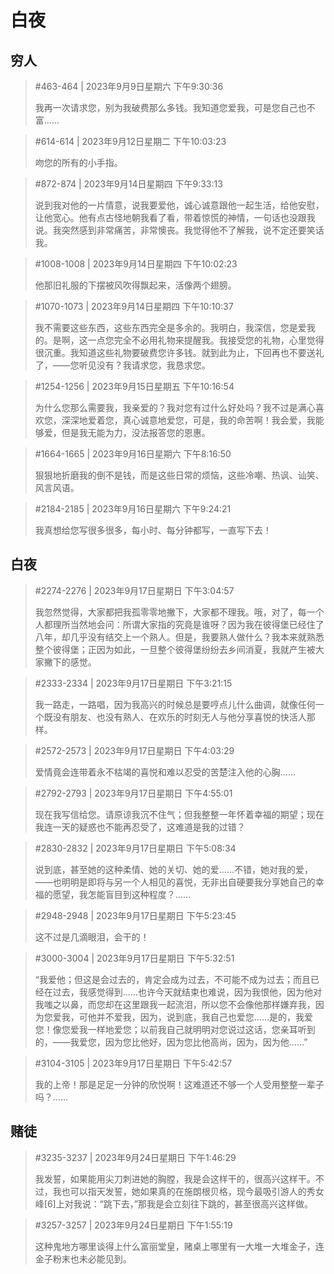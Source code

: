 # 白夜

## 穷人

> #463-464 | 2023年9月9日星期六 下午9:30:36
> 
> 我再一次请求您，别为我破费那么多钱。我知道您爱我，可是您自己也不富……

> #614-614 | 2023年9月12日星期二 下午10:03:23
> 
> 吻您的所有的小手指。

> #872-874 | 2023年9月14日星期四 下午9:33:13
> 
> 说到我对他的一片情意，说我要爱他，诚心诚意跟他一起生活，给他安慰，让他宽心。他有点古怪地朝我看了看，带着惊慌的神情，一句话也没跟我说。我突然感到非常痛苦，非常懊丧。我觉得他不了解我，说不定还要笑话我。

> #1008-1008 | 2023年9月14日星期四 下午10:02:23
> 
> 他那旧礼服的下摆被风吹得飘起来，活像两个翅膀。

> #1070-1073 | 2023年9月14日星期四 下午10:10:37
> 
> 我不需要这些东西，这些东西完全是多余的。我明白，我深信，您是爱我的。是啊，这一点您完全不必用礼物来提醒我。我接受您的礼物，心里觉得很沉重。我知道这些礼物要破费您许多钱。就到此为止，下回再也不要送礼了，——您听见没有？我请求您，我恳求您。

> #1254-1256 | 2023年9月15日星期五 下午10:16:54
> 
> 为什么您那么需要我，我亲爱的？我对您有过什么好处吗？我不过是满心喜欢您，深深地爱着您，真心诚意地爱您，可是，我的命苦啊！我会爱，我能够爱，但是我无能为力，没法报答您的恩惠。

> #1664-1665 | 2023年9月16日星期六 下午8:16:50
> 
> 狠狠地折磨我的倒不是钱，而是这些日常的烦恼，这些冷嘲、热讽、讪笑、风言风语。

> #2184-2185 | 2023年9月16日星期六 下午9:24:21
> 
> 我真想给您写很多很多，每小时、每分钟都写，一直写下去！

## 白夜

> #2274-2276 | 2023年9月17日星期日 下午3:04:57
> 
> 我忽然觉得，大家都把我孤零零地撇下，大家都不理我。哦，对了，每一个人都理所当然地会问：所谓大家指的究竟是谁呀？因为我在彼得堡已经住了八年，却几乎没有结交上一个熟人。但是，我要熟人做什么？我本来就熟悉整个彼得堡；正因为如此，一旦整个彼得堡纷纷去乡间消夏，我就产生被大家撇下的感觉。

> #2333-2334 | 2023年9月17日星期日 下午3:21:15
> 
> 我一路走，一路唱，因为我高兴的时候总是要哼点儿什么曲调，就像任何一个既没有朋友、也没有熟人、在欢乐的时刻无人与他分享喜悦的快活人那样。

> #2572-2573 | 2023年9月17日星期日 下午4:03:29
> 
> 爱情竟会连带着永不枯竭的喜悦和难以忍受的苦楚注入他的心胸……

> #2792-2793 | 2023年9月17日星期日 下午4:55:01
> 
> 现在我写信给您。请原谅我沉不住气；但我整整一年怀着幸福的期望；现在我连一天的疑惑也不能再忍受了，这难道是我的过错？

> #2830-2832 | 2023年9月17日星期日 下午5:08:34
> 
> 说到底，甚至她的这种柔情、她的关切、她的爱……不错，她对我的爱，——也明明是即将与另一个人相见的喜悦，无非出自硬要我分享她自己的幸福的愿望，我怎能盲目到这种程度？……

> #2948-2948 | 2023年9月17日星期日 下午5:23:45
> 
> 这不过是几滴眼泪，会干的！

> #3000-3004 | 2023年9月17日星期日 下午5:32:51
> 
> “我爱他；但这是会过去的，肯定会成为过去，不可能不成为过去；而且已经在过去，我感觉得到……也许今天就结束也难说，因为我恨他，因为他对我嗤之以鼻，而您却在这里跟我一起流泪，所以您不会像他那样嫌弃我，因为您爱我，可他并不爱我，因为，说到底，我自己也爱您……是的，我爱您！像您爱我一样地爱您；以前我自己就明明对您说过这话，您亲耳听到的，——我爱您，因为您比他好，因为您比他高尚，因为，因为他……”

> #3104-3105 | 2023年9月17日星期日 下午5:42:57
> 
> 我的上帝！那是足足一分钟的欣悦啊！这难道还不够一个人受用整整一辈子吗？……

## 赌徒

> #3235-3237 | 2023年9月24日星期日 下午1:46:29
> 
> 我发誓，如果能用尖刀刺进她的胸膛，我是会这样干的，很高兴这样干。不过，我也可以指天发誓，她如果真的在施朗根贝格，现今最吸引游人的秀女峰[6]上对我说：“跳下去，”那我是会立刻往下跳的，甚至很高兴这样做。

> #3257-3257 | 2023年9月24日星期日 下午1:55:19
> 
> 这种鬼地方哪里谈得上什么富丽堂皇，赌桌上哪里有一大堆一大堆金子，连金子粉末也未必能见到。
